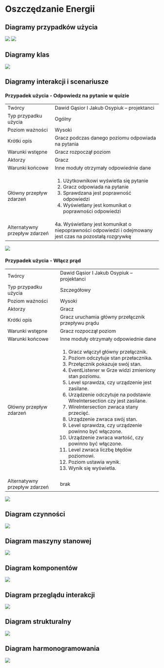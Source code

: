 # Oszczędzanie Energii

## Diagramy przypadków użycia
<img src="https://i.imgur.com/9Bq2LPZ.png">
<img src="https://i.imgur.com/9yvnd9K.jpg">

## Diagramy klas
<img src="https://i.imgur.com/HBZDhbm.png">

## Diagramy interakcji i scenariusze

### Przypadek użycia - Odpowiedz na pytanie w quizie

|||
|----|----------------------------------------------------------------------------------------------------------------------------------------------------------------------------------------------------|
|Twórcy | Dawid Gąsior I Jakub Osypiuk – projektanci                                                                                                                                                                                                                                                             |
|Typ przypadku użycia | Ogólny                                                                                                                                                                                             |
|Poziom ważności | Wysoki                                                                                                                                                                                             |
|Krótki opis|Gracz podczas danego poziomu odpowiada na pytania|
|Warunki wstępne|Gracz rozpoczął poziom|
|Aktorzy | Gracz                              |
|Warunki końcowe| Inne moduły otrzymały odpowiednie dane                                                                                                                                                             |
|Główny przepływ zdarzeń| <ol><li>Użytkownikowi wyświetla się pytanie</li><li>Gracz odpowiada na pytanie</li><li>Sprawdzana jest poprawność odpowiedzi</li><li>Wyświetlany jest komunikat o poprawności odpowiedzi</li></ol> |
|Alternatywny przepływ zdarzeń| 4a. Wyświetlany jest komunikat o niepoprawności odpowiedzi i odejmowany jest czas na pozostałą rozgrywkę                                                                                           |

<img src="https://i.imgur.com/tFrUfys.png">

### Przypadek użycia - Włącz prąd

|||
|----|--------------------------------------------|
|Twórcy| Dawid Gąsior I Jakub Osypiuk – projektanci |
|Typ przypadku użycia| Szczegółowy                                |
|Poziom ważności|Wysoki|
|Aktorzy|Gracz|
|Krótki opis|Gracz uruchamia główny przełącznik przepływu prądu|
|Warunki wstępne|Gracz rozpoczął poziom|
|Warunki końcowe|Inne moduły otrzymały odpowiednie dane|
|Główny przepływ zdarzeń| <ol><li>Gracz włączył główny przełącznik.</li><li>Poziom odczytuje stan przełacznika.</li><li>Przełącznik pokazuje swój stan.</li><li>EventListener w Grze widzi zmieniony stan poziomu.</li><li>Level sprawdza, czy urządzenie jest zasilane.</li><li>Urządzenie odczytuje na podstawie WIreIntersection czy jest zasilane.</li><li>WireIntersection zwraca stany przecięć.</li><li>Urządzenie zwraca swój stan.</li><li>Level sprawdza, czy urządzenie powinno być włączone.</li><li>Urządzenie zwraca wartość, czy powinno być włączone.</li><li>Level zwraca liczbę błędów poziomowi.</li><li>Poziom ustawia wynik.</li><li>Wynik się wyświetla.</li></ol>                |
|Alternatywny przepływ zdarzeń|brak|

<img src="https://i.imgur.com/QzZirE1.png">

## Diagram czynności
<img src="https://i.imgur.com/OqVpI9p.png">

## Diagram maszyny stanowej
<img src="https://i.imgur.com/urCkPcV.png">

## Diagram komponentów
<img src="https://i.imgur.com/BSjyGdL.png">

## Diagram przeglądu interakcji
<img src="https://i.imgur.com/lLCHdf7.png">

## Diagram strukturalny
<img src="https://i.imgur.com/VwkPpBK.png">

## Diagram harmonogramowania
<img src="https://i.imgur.com/WJiIsjv.png">